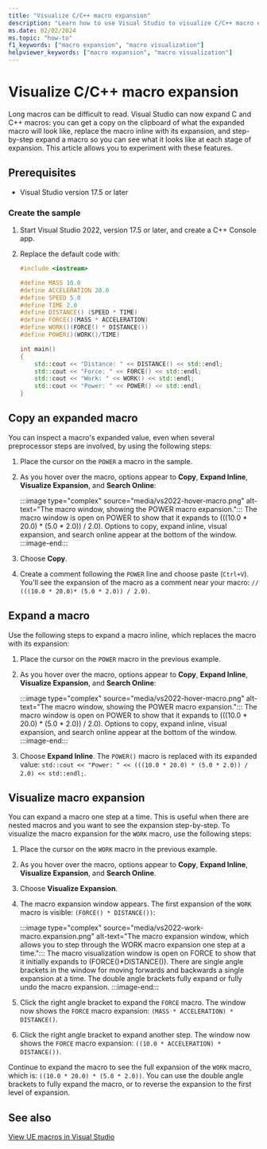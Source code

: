 ```yaml
---
title: "Visualize C/C++ macro expansion"
description: "Learn how to use Visual Studio to visualize C/C++ macro expansion."
ms.date: 02/02/2024
ms.topic: "how-to"
f1_keywords: ["macro expansion", "macro visualization"]
helpviewer_keywords: ["macro expansion", "macro visualization"]
---
```

# Visualize C/C++ macro expansion

Long macros can be difficult to read. Visual Studio can now expand C and C++ macros: you can get a copy on the clipboard of what the expanded macro will look like, replace the macro inline with its expansion, and step-by-step expand a macro so you can see what it looks like at each stage of expansion. This article allows you to experiment with these features.

## Prerequisites

- Visual Studio version 17.5 or later

### Create the sample

1. Start Visual Studio 2022, version 17.5 or later, and create a C++ Console app.
1. Replace the default code with:

    ```cpp
    #include <iostream>
    
    #define MASS 10.0
    #define ACCELERATION 20.0
    #define SPEED 5.0
    #define TIME 2.0
    #define DISTANCE() (SPEED * TIME)
    #define FORCE()(MASS * ACCELERATION)
    #define WORK()(FORCE() * DISTANCE())
    #define POWER()(WORK()/TIME)
    
    int main()
    {
    	std::cout << "Distance: " << DISTANCE() << std::endl;
    	std::cout << "Force: " << FORCE() << std::endl;
    	std::cout << "Work: " << WORK() << std::endl;
    	std::cout << "Power: " << POWER() << std::endl;
    }
    ```
    
## Copy an expanded macro

You can inspect a macro's expanded value, even when several preprocessor steps are involved, by using the following steps:

1. Place the cursor on the `POWER` a macro in the sample.
1. As you hover over the macro, options appear to **Copy**, **Expand Inline**, **Visualize Expansion**, and **Search Online**:

    :::image type="complex" source="media/vs2022-hover-macro.png" alt-text="The macro window, showing the POWER macro expansion.":::
    The macro window is open on POWER to show that it expands to (((10.0 * 20.0) * (5.0 * 2.0)) / 2.0). Options to copy, expand inline, visual expansion, and search online appear at the bottom of the window.
    :::image-end:::

1. Choose **Copy**.
1. Create a comment following the `POWER` line and choose paste (`Ctrl+V`). You'll see the expansion of the macro as a comment near your macro: ```// (((10.0 * 20.0)* (5.0 * 2.0)) / 2.0)```.

## Expand a macro

Use the following steps to expand a macro inline, which replaces the macro with its expansion:

1. Place the cursor on the `POWER` macro in the previous example.
1. As you hover over the macro, options appear to **Copy**, **Expand Inline**, **Visualize Expansion**, and **Search Online**:

    :::image type="complex" source="media/vs2022-hover-macro.png" alt-text="The macro window, showing the POWER macro expansion.":::
    The macro window is open on POWER to show that it expands to (((10.0 * 20.0) * (5.0 * 2.0)) / 2.0). Options to copy, expand inline, visual expansion, and search online appear at the bottom of the window.
    :::image-end:::

1. Choose **Expand Inline**. The `POWER()` macro is replaced with its expanded value: ```std::cout << "Power: " << (((10.0 * 20.0) * (5.0 * 2.0)) / 2.0) << std::endl;```.

## Visualize macro expansion

You can expand a macro one step at a time. This is useful when there are nested macros and you want to see the expansion step-by-step. To visualize the macro expansion for the `WORK` macro, use the following steps:

1. Place the cursor on the `WORK` macro in the previous example.
1. As you hover over the macro, options appear to **Copy**, **Expand Inline**, **Visualize Expansion**, and **Search Online**.
1. Choose **Visualize Expansion**.
1. The macro expansion window appears. The first expansion of the `WORK` macro is visible: `(FORCE() * DISTANCE())`:

    :::image type="complex" source="media/vs2022-work-macro.expansion.png" alt-text="The macro expansion window, which allows you to step through the WORK macro expansion one step at a time.":::
    The macro visualization window is open on FORCE to show that it initially expands to (FORCE()*DISTANCE()). There are single angle brackets in the window for moving forwards and backwards a single expansion at a time. The double angle brackets fully expand or fully undo the macro expansion.
    :::image-end:::

1. Click the right angle bracket to expand the `FORCE` macro. The window now shows the `FORCE` macro expansion: `(MASS * ACCELERATION) * DISTANCE()`.
1. Click the right angle bracket to expand another step. The window now shows the `FORCE` macro expansion: `((10.0 * ACCELERATION) * DISTANCE())`.

Continue to expand the macro to see the full expansion of the `WORK` macro, which is: ```((10.0 * 20.0) * (5.0 * 2.0))```.
You can use the double angle brackets to fully expand the macro, or to reverse the expansion to the first level of expansion.

## See also

[View UE macros in Visual Studio](/visualstudio/gamedev/unreal/get-started/vs-tools-unreal-quickstart#view-ue-macros-in-visual-studio)